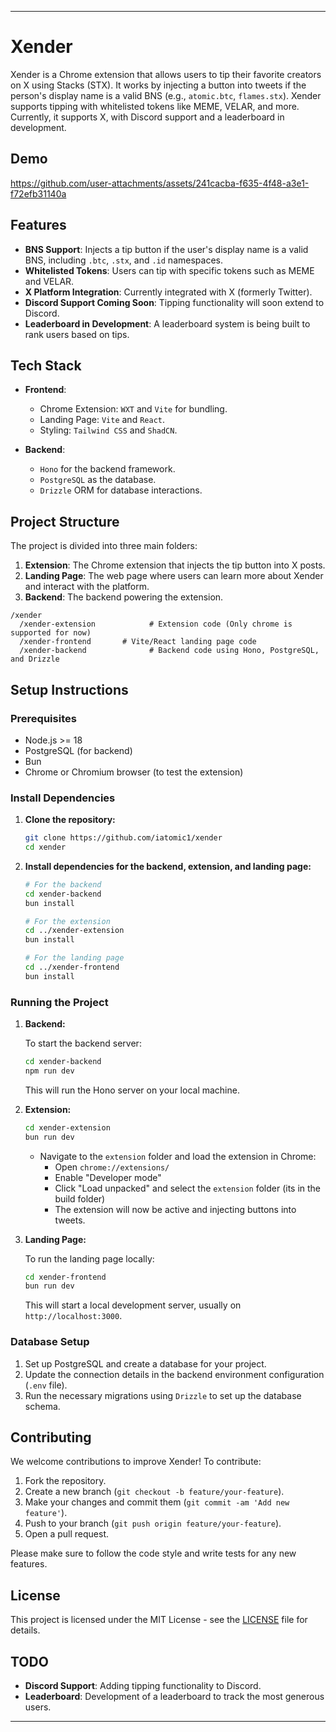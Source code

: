 
---

# Xender

Xender is a Chrome extension that allows users to tip their favorite creators on X using Stacks (STX). It works by injecting a button into tweets if the person's display name is a valid BNS (e.g., `atomic.btc`, `flames.stx`). Xender supports tipping with whitelisted tokens like MEME, VELAR, and more. Currently, it supports X, with Discord support and a leaderboard in development.

## Demo
https://github.com/user-attachments/assets/241cacba-f635-4f48-a3e1-f72efb31140a


## Features

- **BNS Support**: Injects a tip button if the user's display name is a valid BNS, including `.btc`, `.stx`, and `.id` namespaces.
- **Whitelisted Tokens**: Users can tip with specific tokens such as MEME and VELAR.
- **X Platform Integration**: Currently integrated with X (formerly Twitter).
- **Discord Support Coming Soon**: Tipping functionality will soon extend to Discord.
- **Leaderboard in Development**: A leaderboard system is being built to rank users based on tips.

## Tech Stack

- **Frontend**: 
  - Chrome Extension: `WXT` and `Vite` for bundling.
  - Landing Page: `Vite` and `React`.
  - Styling: `Tailwind CSS` and `ShadCN`.

- **Backend**: 
  - `Hono` for the backend framework.
  - `PostgreSQL` as the database.
  - `Drizzle` ORM for database interactions.

## Project Structure

The project is divided into three main folders:

1. **Extension**: The Chrome extension that injects the tip button into X posts.
2. **Landing Page**: The web page where users can learn more about Xender and interact with the platform.
3. **Backend**: The backend powering the extension.

```
/xender
  /xender-extension            # Extension code (Only chrome is supported for now)
  /xender-frontend       # Vite/React landing page code
  /xender-backend              # Backend code using Hono, PostgreSQL, and Drizzle
```

## Setup Instructions

### Prerequisites

- Node.js >= 18
- PostgreSQL (for backend)
- Bun
- Chrome or Chromium browser (to test the extension)

### Install Dependencies

1. **Clone the repository:**

   ```bash
   git clone https://github.com/iatomic1/xender
   cd xender
   ```

2. **Install dependencies for the backend, extension, and landing page:**

   ```bash
   # For the backend
   cd xender-backend
   bun install

   # For the extension
   cd ../xender-extension
   bun install

   # For the landing page
   cd ../xender-frontend
   bun install
   ```

### Running the Project

1. **Backend:**

   To start the backend server:

   ```bash
   cd xender-backend
   npm run dev
   ```

   This will run the Hono server on your local machine.

2. **Extension:**
   ```bash
   cd xender-extension
   bun run dev
   ```
   - Navigate to the `extension` folder and load the extension in Chrome:
     - Open `chrome://extensions/`
     - Enable "Developer mode"
     - Click "Load unpacked" and select the `extension` folder (its in the build folder)
     - The extension will now be active and injecting buttons into tweets.

3. **Landing Page:**

   To run the landing page locally:

   ```bash
   cd xender-frontend
   bun run dev
   ```

   This will start a local development server, usually on `http://localhost:3000`.

### Database Setup

1. Set up PostgreSQL and create a database for your project.
2. Update the connection details in the backend environment configuration (`.env` file).
3. Run the necessary migrations using `Drizzle` to set up the database schema.

## Contributing

We welcome contributions to improve Xender! To contribute:

1. Fork the repository.
2. Create a new branch (`git checkout -b feature/your-feature`).
3. Make your changes and commit them (`git commit -am 'Add new feature'`).
4. Push to your branch (`git push origin feature/your-feature`).
5. Open a pull request.

Please make sure to follow the code style and write tests for any new features.

## License

This project is licensed under the MIT License - see the [LICENSE](LICENSE) file for details.

## TODO

- **Discord Support**: Adding tipping functionality to Discord.
- **Leaderboard**: Development of a leaderboard to track the most generous users.

---
